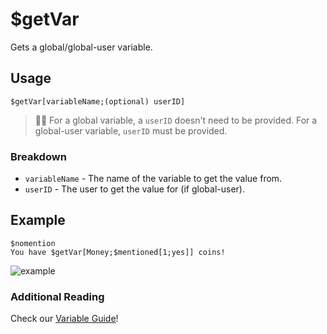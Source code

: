 # $getVar
Gets a global/global-user variable.

## Usage
```
$getVar[variableName;(optional) userID]
```
> 🧙‍♂️ For a global variable, a `userID` doesn't need to be provided. For a global-user variable, `userID` must be provided.

### Breakdown
- `variableName` - The name of the variable to get the value from.
- `userID` - The user to get the value for (if global-user).

## Example
```
$nomention
You have $getVar[Money;$mentioned[1;yes]] coins!
```

![example](https://user-images.githubusercontent.com/69215413/126073974-8fbd707f-aaeb-4500-9db2-7ac923b3df74.png)

### Additional Reading
Check our [Variable Guide](https://nilpointer-software.github.io/bdfd-wiki/guides/variables.html)!
